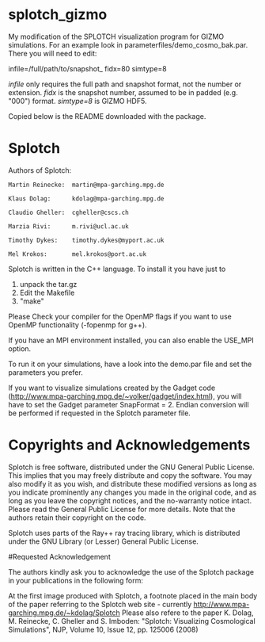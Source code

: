 # splotch_gizmo

My modification of the SPLOTCH visualization program for GIZMO simulations. For 
an example look in parameterfiles/demo_cosmo_bak.par.  There you will need to edit:

infile=/full/path/to/snapshot_
fidx=80
simtype=8

*infile* only requires the full path and snapshot format, not the number or extension.
*fidx* is the snapshot number, assumed to be in padded (e.g. "000") format.
*simtype=8* is GIZMO HDF5.

Copied below is the README downloaded with the package.

#                         Splotch                  

  Authors of Splotch:

    Martin Reinecke:  martin@mpa-garching.mpg.de

    Klaus Dolag:      kdolag@mpa-garching.mpg.de

    Claudio Gheller:  cgheller@cscs.ch

    Marzia Rivi:      m.rivi@ucl.ac.uk

    Timothy Dykes:    timothy.dykes@myport.ac.uk

    Mel Krokos:       mel.krokos@port.ac.uk

Splotch is written in the C++ language. To install it you have just to
1) unpack the tar.gz
2) Edit the Makefile
3) "make"

Please Check your compiler for the OpenMP flags if you want to use
OpenMP functionality (-fopenmp for g++).

If you have an MPI environment installed, you can also enable
the USE_MPI option.

To run it on your simulations, have a look into the demo.par
file and set the parameters you prefer.

If you want to visualize simulations created by the Gadget code
(http://www.mpa-garching.mpg.de/~volker/gadget/index.html),
you will have to set the Gadget parameter SnapFormat = 2.
Endian conversion will be performed if requested in the Splotch parameter file.


# Copyrights and Acknowledgements

Splotch is free software, distributed under the GNU General Public License.
This implies that you may freely distribute and copy the software.
You may also modify it as you wish, and distribute these modified
versions as long as you indicate prominently any changes you made in the
original code, and as long as you leave the copyright notices, and
the no-warranty notice intact. Please read the General Public License
for more details. Note that the authors retain their copyright on the code.

Splotch uses parts of the Ray++ ray tracing library, which is distributed
under the GNU Library (or Lesser) General Public License.

#Requested Acknowledgement

The authors kindly ask you to acknowledge the use of the Splotch package
in your publications in the following form:

At the first image produced with Splotch, a footnote placed in the main
body of the paper referring to the Splotch web site - currently
http://www.mpa-garching.mpg.de/~kdolag/Splotch
Please also refere to the paper
K. Dolag, M. Reinecke, C. Gheller and S. Imboden:
"Splotch:  Visualizing Cosmological Simulations",
NJP, Volume 10, Issue 12, pp. 125006 (2008)
